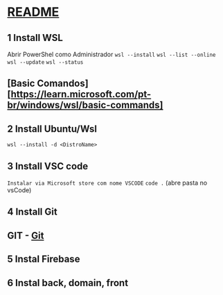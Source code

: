 # [README](./../README.md)

## 1 Install WSL

Abrir PowerShel como Administrador
`wsl --install`
`wsl --list --online`
`wsl --update`
`wsl --status`

## [Basic Comandos] [https://learn.microsoft.com/pt-br/windows/wsl/basic-commands]

## 2 Install Ubuntu/Wsl

`wsl --install -d <DistroName>`

## 3 Install VSC code

`Instalar via Microsoft store com nome VSCODE`
`code .` (abre pasta no vsCode)

## 4 Install Git

## GIT - [Git](git.md)

## 5 Instal Firebase

## 6 Instal  back, domain, front
